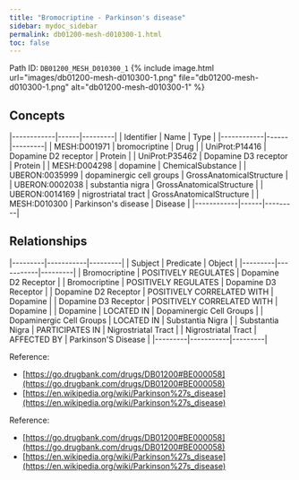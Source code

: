 ```yaml
---
title: "Bromocriptine - Parkinson's disease"
sidebar: mydoc_sidebar
permalink: db01200-mesh-d010300-1.html
toc: false 
---
```



Path ID: `DB01200_MESH_D010300_1`
{% include image.html url="images/db01200-mesh-d010300-1.png" file="db01200-mesh-d010300-1.png" alt="db01200-mesh-d010300-1" %}

## Concepts

|------------|------|---------|
| Identifier | Name | Type    |
|------------|------|---------|
| MESH:D001971 | bromocriptine | Drug |
| UniProt:P14416 | Dopamine D2 receptor | Protein |
| UniProt:P35462 | Dopamine D3 receptor | Protein |
| MESH:D004298 | dopamine | ChemicalSubstance |
| UBERON:0035999 | dopaminergic cell groups | GrossAnatomicalStructure |
| UBERON:0002038 | substantia nigra | GrossAnatomicalStructure |
| UBERON:0014169 | nigrostriatal tract | GrossAnatomicalStructure |
| MESH:D010300 | Parkinson's disease | Disease |
|------------|------|---------|

## Relationships

|---------|-----------|---------|
| Subject | Predicate | Object  |
|---------|-----------|---------|
| Bromocriptine | POSITIVELY REGULATES | Dopamine D2 Receptor |
| Bromocriptine | POSITIVELY REGULATES | Dopamine D3 Receptor |
| Dopamine D2 Receptor | POSITIVELY CORRELATED WITH | Dopamine |
| Dopamine D3 Receptor | POSITIVELY CORRELATED WITH | Dopamine |
| Dopamine | LOCATED IN | Dopaminergic Cell Groups |
| Dopaminergic Cell Groups | LOCATED IN | Substantia Nigra |
| Substantia Nigra | PARTICIPATES IN | Nigrostriatal Tract |
| Nigrostriatal Tract | AFFECTED BY | Parkinson'S Disease |
|---------|-----------|---------|

Reference: 
  - [https://go.drugbank.com/drugs/DB01200#BE000058](https://go.drugbank.com/drugs/DB01200#BE000058)
  - [https://en.wikipedia.org/wiki/Parkinson%27s_disease](https://en.wikipedia.org/wiki/Parkinson%27s_disease)

Reference: 
  - [https://go.drugbank.com/drugs/DB01200#BE000058](https://go.drugbank.com/drugs/DB01200#BE000058)
  - [https://en.wikipedia.org/wiki/Parkinson%27s_disease](https://en.wikipedia.org/wiki/Parkinson%27s_disease)

